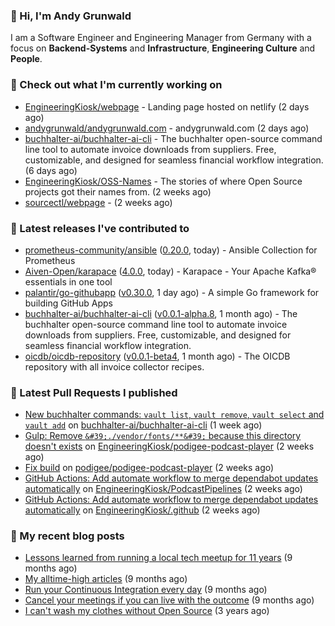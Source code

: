 ### 👋 Hi, I'm Andy Grunwald

I am a Software Engineer and Engineering Manager from Germany with a focus on **Backend-Systems** and **Infrastructure**, **Engineering Culture** and **People**.

### 👷 Check out what I'm currently working on


- [EngineeringKiosk/webpage](https://github.com/EngineeringKiosk/webpage) - Landing page hosted on netlify (2 days ago)
- [andygrunwald/andygrunwald.com](https://github.com/andygrunwald/andygrunwald.com) - andygrunwald.com (2 days ago)
- [buchhalter-ai/buchhalter-ai-cli](https://github.com/buchhalter-ai/buchhalter-ai-cli) - The buchhalter open-source command line tool to automate invoice downloads from suppliers. Free, customizable, and designed for seamless financial workflow integration. (6 days ago)
- [EngineeringKiosk/OSS-Names](https://github.com/EngineeringKiosk/OSS-Names) - The stories of where Open Source projects got their names from. (2 weeks ago)
- [sourcectl/webpage](https://github.com/sourcectl/webpage) -  (2 weeks ago)

### 🔭 Latest releases I've contributed to


- [prometheus-community/ansible](https://github.com/prometheus-community/ansible) ([0.20.0](https://github.com/prometheus-community/ansible/releases/tag/0.20.0), today) - Ansible Collection for Prometheus
- [Aiven-Open/karapace](https://github.com/Aiven-Open/karapace) ([4.0.0](https://github.com/Aiven-Open/karapace/releases/tag/4.0.0), today) - Karapace - Your Apache Kafka® essentials in one tool
- [palantir/go-githubapp](https://github.com/palantir/go-githubapp) ([v0.30.0](https://github.com/palantir/go-githubapp/releases/tag/v0.30.0), 1 day ago) - A simple Go framework for building GitHub Apps
- [buchhalter-ai/buchhalter-ai-cli](https://github.com/buchhalter-ai/buchhalter-ai-cli) ([v0.0.1-alpha.8](https://github.com/buchhalter-ai/buchhalter-ai-cli/releases/tag/v0.0.1-alpha.8), 1 month ago) - The buchhalter open-source command line tool to automate invoice downloads from suppliers. Free, customizable, and designed for seamless financial workflow integration.
- [oicdb/oicdb-repository](https://github.com/oicdb/oicdb-repository) ([v0.0.1-beta4](https://github.com/oicdb/oicdb-repository/releases/tag/v0.0.1-beta4), 1 month ago) - The OICDB repository with all invoice collector recipes.

### 🔨 Latest Pull Requests I published


- [New buchhalter commands: `vault list`, `vault remove`, `vault select` and `vault add`](https://github.com/buchhalter-ai/buchhalter-ai-cli/pull/122) on [buchhalter-ai/buchhalter-ai-cli](https://github.com/buchhalter-ai/buchhalter-ai-cli) (1 week ago)
- [Gulp: Remove `&#39;./vendor/fonts/**&#39;` because this directory doesn&#39;t exists](https://github.com/EngineeringKiosk/podigee-podcast-player/pull/93) on [EngineeringKiosk/podigee-podcast-player](https://github.com/EngineeringKiosk/podigee-podcast-player) (2 weeks ago)
- [Fix build](https://github.com/podigee/podigee-podcast-player/pull/111) on [podigee/podigee-podcast-player](https://github.com/podigee/podigee-podcast-player) (2 weeks ago)
- [GitHub Actions: Add automate workflow to merge dependabot updates automatically](https://github.com/EngineeringKiosk/PodcastPipelines/pull/18) on [EngineeringKiosk/PodcastPipelines](https://github.com/EngineeringKiosk/PodcastPipelines) (2 weeks ago)
- [GitHub Actions: Add automate workflow to merge dependabot updates automatically](https://github.com/EngineeringKiosk/.github/pull/7) on [EngineeringKiosk/.github](https://github.com/EngineeringKiosk/.github) (2 weeks ago)

### 📝 My recent blog posts


- [Lessons learned from running a local tech meetup for 11 years](https://andygrunwald.com/blog/lessons-learned-from-running-a-local-tech-meetup-for-11-years/) (9 months ago)
- [My alltime-high articles](https://andygrunwald.com/blog/my-all-time-high-articles/) (9 months ago)
- [Run your Continuous Integration every day](https://andygrunwald.com/blog/run-your-continuous-integration-every-day/) (9 months ago)
- [Cancel your meetings if you can live with the outcome](https://andygrunwald.com/blog/cancel-your-meetings-if-you-can-live-with-the-outcome/) (9 months ago)
- [I can&#39;t wash my clothes without Open Source](https://andygrunwald.com/blog/i-cant-wash-my-clothes-without-open-source/) (3 years ago)
